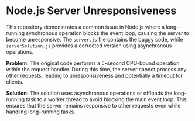 # Node.js Server Unresponsiveness

This repository demonstrates a common issue in Node.js where a long-running synchronous operation blocks the event loop, causing the server to become unresponsive.  The `server.js` file contains the buggy code, while `serverSolution.js` provides a corrected version using asynchronous operations.

**Problem:** The original code performs a 5-second CPU-bound operation within the request handler. During this time, the server cannot process any other requests, leading to unresponsiveness and potentially a timeout for clients.

**Solution:** The solution uses asynchronous operations or offloads the long-running task to a worker thread to avoid blocking the main event loop. This ensures that the server remains responsive to other requests even while handling long-running tasks.